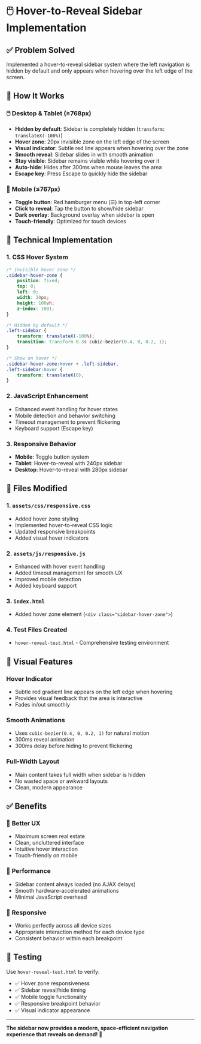 # 🖱️ Hover-to-Reveal Sidebar Implementation

## ✅ Problem Solved
Implemented a hover-to-reveal sidebar system where the left navigation is hidden by default and only appears when hovering over the left edge of the screen.

## 🎯 How It Works

### 🖱️ **Desktop & Tablet (≥768px)**
- **Hidden by default**: Sidebar is completely hidden (`transform: translateX(-100%)`)
- **Hover zone**: 20px invisible zone on the left edge of the screen
- **Visual indicator**: Subtle red line appears when hovering over the zone
- **Smooth reveal**: Sidebar slides in with smooth animation
- **Stay visible**: Sidebar remains visible while hovering over it
- **Auto-hide**: Hides after 300ms when mouse leaves the area
- **Escape key**: Press Escape to quickly hide the sidebar

### 📱 **Mobile (≤767px)**
- **Toggle button**: Red hamburger menu (☰) in top-left corner
- **Click to reveal**: Tap the button to show/hide sidebar
- **Dark overlay**: Background overlay when sidebar is open
- **Touch-friendly**: Optimized for touch devices

## 🔧 Technical Implementation

### 1. **CSS Hover System**
```css
/* Invisible hover zone */
.sidebar-hover-zone {
    position: fixed;
    top: 0;
    left: 0;
    width: 20px;
    height: 100vh;
    z-index: 1001;
}

/* Hidden by default */
.left-sidebar {
    transform: translateX(-100%);
    transition: transform 0.3s cubic-bezier(0.4, 0, 0.2, 1);
}

/* Show on hover */
.sidebar-hover-zone:hover + .left-sidebar,
.left-sidebar:hover {
    transform: translateX(0);
}
```

### 2. **JavaScript Enhancement**
- Enhanced event handling for hover states
- Mobile detection and behavior switching
- Timeout management to prevent flickering
- Keyboard support (Escape key)

### 3. **Responsive Behavior**
- **Mobile**: Toggle button system
- **Tablet**: Hover-to-reveal with 240px sidebar
- **Desktop**: Hover-to-reveal with 280px sidebar

## 📁 Files Modified

### 1. **`assets/css/responsive.css`**
- Added hover zone styling
- Implemented hover-to-reveal CSS logic
- Updated responsive breakpoints
- Added visual hover indicators

### 2. **`assets/js/responsive.js`**
- Enhanced with hover event handling
- Added timeout management for smooth UX
- Improved mobile detection
- Added keyboard support

### 3. **`index.html`**
- Added hover zone element (`<div class="sidebar-hover-zone">`)

### 4. **Test Files Created**
- `hover-reveal-test.html` - Comprehensive testing environment

## 🎨 Visual Features

### Hover Indicator
- Subtle red gradient line appears on the left edge when hovering
- Provides visual feedback that the area is interactive
- Fades in/out smoothly

### Smooth Animations
- Uses `cubic-bezier(0.4, 0, 0.2, 1)` for natural motion
- 300ms reveal animation
- 300ms delay before hiding to prevent flickering

### Full-Width Layout
- Main content takes full width when sidebar is hidden
- No wasted space or awkward layouts
- Clean, modern appearance

## ✅ Benefits

### 🎯 **Better UX**
- Maximum screen real estate
- Clean, uncluttered interface
- Intuitive hover interaction
- Touch-friendly on mobile

### 🚀 **Performance**
- Sidebar content always loaded (no AJAX delays)
- Smooth hardware-accelerated animations
- Minimal JavaScript overhead

### 📱 **Responsive**
- Works perfectly across all device sizes
- Appropriate interaction method for each device type
- Consistent behavior within each breakpoint

## 🧪 Testing

Use `hover-reveal-test.html` to verify:
- ✅ Hover zone responsiveness
- ✅ Sidebar reveal/hide timing
- ✅ Mobile toggle functionality
- ✅ Responsive breakpoint behavior
- ✅ Visual indicator appearance

---

**The sidebar now provides a modern, space-efficient navigation experience that reveals on demand! 🎉**
